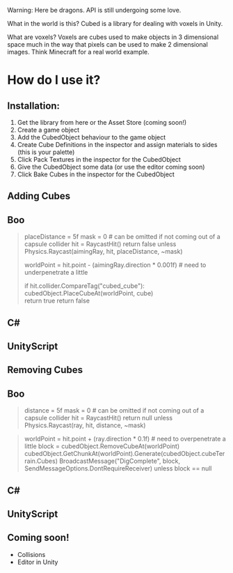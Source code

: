 Warning: Here be dragons. API is still undergoing some love.

What in the world is this? Cubed is a library for dealing with voxels in Unity.

What are voxels? Voxels are cubes used to make objects in 3 dimensional space much in the way that pixels can be used to make 2 dimensional images. Think Minecraft for a real world example.

How do I use it? 
================

Installation:
-------------

1. Get the library from here or the Asset Store (coming soon!) 
2. Create a game object
3. Add the CubedObject behaviour to the game object 
4. Create Cube Definitions in the inspector and assign materials to sides (this is your palette)
5. Click Pack Textures in the inspector for the CubedObject
6. Give the CubedObject some data (or use the editor coming soon) 
7. Click Bake Cubes in the inspector for the CubedObject

Adding Cubes
------------
## Boo
> placeDistance = 5f
> mask = 0 # can be omitted if not coming out of a capsule collider
> hit = RaycastHit()
> return false unless Physics.Raycast(aimingRay, hit, placeDistance, ~mask)
>
> worldPoint = hit.point - (aimingRay.direction * 0.001f) # need to underpenetrate a little
>
> if hit.collider.CompareTag("cubed_cube"):
>   cubedObject.PlaceCubeAt(worldPoint, cube)      
>   return true
> return false

## C#

## UnityScript

Removing Cubes
--------------
## Boo
> distance = 5f
> mask = 0 # can be omitted if not coming out of a capsule collider
> hit = RaycastHit()
> return null unless Physics.Raycast(ray, hit, distance, ~mask)

> worldPoint = hit.point + (ray.direction * 0.1f) # need to overpenetrate a little
> block = cubedObject.RemoveCubeAt(worldPoint)
> cubedObject.GetChunkAt(worldPoint).Generate(cubedObject.cubeTerrain.Cubes)
> BroadcastMessage("DigComplete", block, SendMessageOptions.DontRequireReceiver) unless block == null

## C#

## UnityScript

Coming soon!
------------
* Collisions
* Editor in Unity

